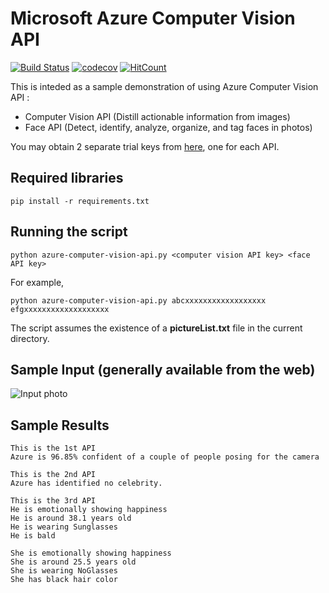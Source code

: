 # Microsoft Azure Computer Vision API
[![Build Status](https://travis-ci.org/josepipher/azure-computer-vision-api.svg?branch=master)](https://travis-ci.org/josepipher/azure-computer-vision-api)
[![codecov](https://codecov.io/gh/josepipher/azure-computer-vision-api/branch/master/graph/badge.svg)](https://codecov.io/gh/josepipher/azure-computer-vision-api)
[![HitCount](http://hits.dwyl.io/sanjose/azure-computer-vision.svg)](http://hits.dwyl.io/sanjose/azure-computer-vision)

This is inteded as a sample demonstration of using Azure Computer Vision API :
- Computer Vision API (Distill actionable information from images)
- Face API (Detect, identify, analyze, organize, and tag faces in photos)

You may obtain 2 separate trial keys from [here](https://azure.microsoft.com/en-us/try/cognitive-services/), one for each API.

## Required libraries
```linux
pip install -r requirements.txt
```

## Running the script
```linux
python azure-computer-vision-api.py <computer vision API key> <face API key>
```
For example,
```linux
python azure-computer-vision-api.py abcxxxxxxxxxxxxxxxxxx efgxxxxxxxxxxxxxxxxxxx
```
The script assumes the existence of a **pictureList.txt** file in the current directory.

## Sample Input (generally available from the web)
![Input photo](http://www.herworldplus.com/sites/default/files/Amber%20Kuo%20and%20Hong%20Kong%20actor%20Nick%20Cheung.jpg)

## Sample Results
```linux
This is the 1st API
Azure is 96.85% confident of a couple of people posing for the camera

This is the 2nd API
Azure has identified no celebrity.

This is the 3rd API
He is emotionally showing happiness
He is around 38.1 years old
He is wearing Sunglasses
He is bald

She is emotionally showing happiness
She is around 25.5 years old
She is wearing NoGlasses
She has black hair color

```
